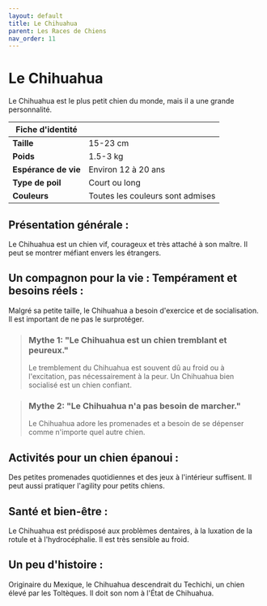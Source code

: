 ```yaml
---
layout: default
title: Le Chihuahua
parent: Les Races de Chiens
nav_order: 11
---
```


# Le Chihuahua

Le Chihuahua est le plus petit chien du monde, mais il a une grande personnalité.

| Fiche d'identité | |
|---|---|
| **Taille** | 15-23 cm |
| **Poids** | 1.5-3 kg |
| **Espérance de vie** | Environ 12 à 20 ans |
| **Type de poil** | Court ou long |
| **Couleurs** | Toutes les couleurs sont admises |

## Présentation générale :
Le Chihuahua est un chien vif, courageux et très attaché à son maître. Il peut se montrer méfiant envers les étrangers.

## Un compagnon pour la vie : Tempérament et besoins réels :
Malgré sa petite taille, le Chihuahua a besoin d'exercice et de socialisation. Il est important de ne pas le surprotéger.

> ### Mythe 1: "Le Chihuahua est un chien tremblant et peureux."
> Le tremblement du Chihuahua est souvent dû au froid ou à l'excitation, pas nécessairement à la peur. Un Chihuahua bien socialisé est un chien confiant.

> ### Mythe 2: "Le Chihuahua n'a pas besoin de marcher."
> Le Chihuahua adore les promenades et a besoin de se dépenser comme n'importe quel autre chien.

## Activités pour un chien épanoui :
Des petites promenades quotidiennes et des jeux à l'intérieur suffisent. Il peut aussi pratiquer l'agility pour petits chiens.

## Santé et bien-être :
Le Chihuahua est prédisposé aux problèmes dentaires, à la luxation de la rotule et à l'hydrocéphalie. Il est très sensible au froid.

## Un peu d'histoire :
Originaire du Mexique, le Chihuahua descendrait du Techichi, un chien élevé par les Toltèques. Il doit son nom à l'État de Chihuahua. 